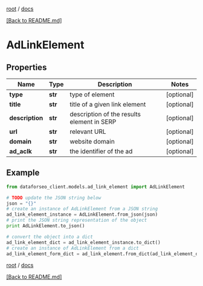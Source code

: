 [root](./../ "root") / [docs](./ "docs")

[[Back to README.md]](./../README.md "[Back to README.md]")

# AdLinkElement

## Properties

Name | Type | Description | Notes
------------ | ------------- | ------------- | -------------
**type** | **str** | type of element | [optional]
**title** | **str** | title of a given link element | [optional]
**description** | **str** | description of the results element in SERP | [optional]
**url** | **str** | relevant URL | [optional]
**domain** | **str** | website domain | [optional]
**ad_aclk** | **str** | the identifier of the ad | [optional]

## Example

```python
from dataforseo_client.models.ad_link_element import AdLinkElement

# TODO update the JSON string below
json = "{}"
# create an instance of AdLinkElement from a JSON string
ad_link_element_instance = AdLinkElement.from_json(json)
# print the JSON string representation of the object
print AdLinkElement.to_json()

# convert the object into a dict
ad_link_element_dict = ad_link_element_instance.to_dict()
# create an instance of AdLinkElement from a dict
ad_link_element_form_dict = ad_link_element.from_dict(ad_link_element_dict)
```

  

[root](./../ "root") / [docs](./ "docs")

[[Back to README.md]](./../README.md "[Back to README.md]")